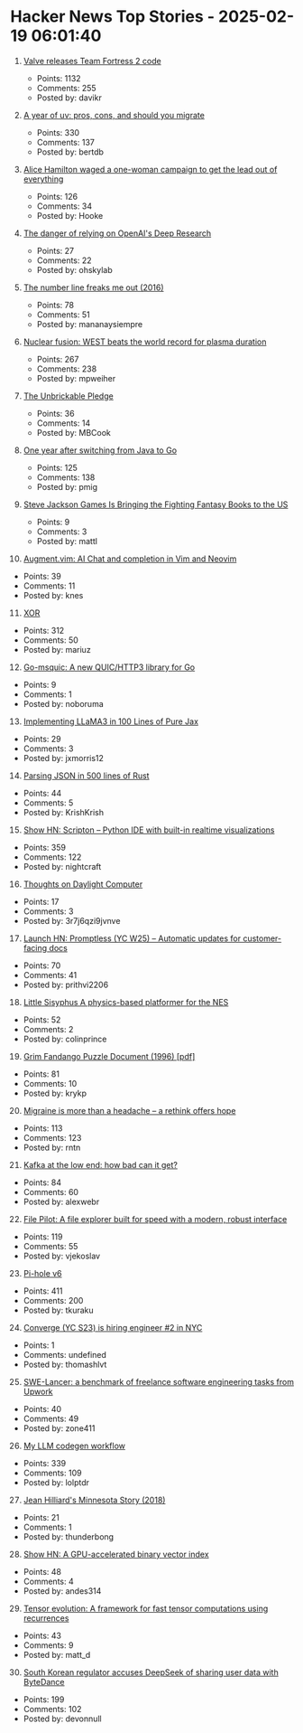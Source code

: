 # Hacker News Top Stories - 2025-02-19 06:01:40

1. [Valve releases Team Fortress 2 code](https://github.com/ValveSoftware/source-sdk-2013/commit/0759e2e8e179d5352d81d0d4aaded72c1704b7a9)
   - Points: 1132
   - Comments: 255
   - Posted by: davikr

2. [A year of uv: pros, cons, and should you migrate](https://www.bitecode.dev/p/a-year-of-uv-pros-cons-and-should)
   - Points: 330
   - Comments: 137
   - Posted by: bertdb

3. [Alice Hamilton waged a one-woman campaign to get the lead out of everything](https://www.smithsonianmag.com/innovation/how-alice-hamilton-waged-one-woman-campaign-get-lead-out-everything-180985960/)
   - Points: 126
   - Comments: 34
   - Posted by: Hooke

4. [The danger of relying on OpenAI's Deep Research](https://www.economist.com/finance-and-economics/2025/02/13/the-danger-of-relying-on-openais-deep-research)
   - Points: 27
   - Comments: 22
   - Posted by: ohskylab

5. [The number line freaks me out (2016)](https://mathwithbaddrawings.com/2016/12/28/why-the-number-line-freaks-me-out/)
   - Points: 78
   - Comments: 51
   - Posted by: mananaysiempre

6. [Nuclear fusion: WEST beats the world record for plasma duration](https://www.cea.fr/english/Pages/News/nuclear-fusion-west-beats-the-world-record-for-plasma-duration.aspx)
   - Points: 267
   - Comments: 238
   - Posted by: mpweiher

7. [The Unbrickable Pledge](https://usetrmnl.com/blog/the-unbrickable-pledge)
   - Points: 36
   - Comments: 14
   - Posted by: MBCook

8. [One year after switching from Java to Go](https://glasskube.dev/blog/from-java-to-go/)
   - Points: 125
   - Comments: 138
   - Posted by: pmig

9. [Steve Jackson Games Is Bringing the Fighting Fantasy Books to the US](https://www.sjgames.com/fightingfantasy/)
   - Points: 9
   - Comments: 3
   - Posted by: mattl

10. [Augment.vim: AI Chat and completion in Vim and Neovim](https://github.com/augmentcode/augment.vim)
   - Points: 39
   - Comments: 11
   - Posted by: knes

11. [XOR](https://www.chiark.greenend.org.uk/~sgtatham/quasiblog/xor/)
   - Points: 312
   - Comments: 50
   - Posted by: mariuz

12. [Go-msquic: A new QUIC/HTTP3 library for Go](https://github.com/noboruma/go-msquic)
   - Points: 9
   - Comments: 1
   - Posted by: noboruma

13. [Implementing LLaMA3 in 100 Lines of Pure Jax](https://saurabhalone.com/blogs/llama3/web)
   - Points: 29
   - Comments: 3
   - Posted by: jxmorris12

14. [Parsing JSON in 500 lines of Rust](https://www.krish.gg/blog/json-parser-in-rust)
   - Points: 44
   - Comments: 5
   - Posted by: KrishKrish

15. [Show HN: Scripton – Python IDE with built-in realtime visualizations](https://scripton.dev)
   - Points: 359
   - Comments: 122
   - Posted by: nightcraft

16. [Thoughts on Daylight Computer](https://jon.bo/posts/daylight-computer-1/)
   - Points: 17
   - Comments: 3
   - Posted by: 3r7j6qzi9jvnve

17. [Launch HN: Promptless (YC W25) – Automatic updates for customer-facing docs](undefined)
   - Points: 70
   - Comments: 41
   - Posted by: prithvi2206

18. [Little Sisyphus A physics-based platformer for the NES](https://pubby.games/sisyphus.html)
   - Points: 52
   - Comments: 2
   - Posted by: colinprince

19. [Grim Fandango Puzzle Document (1996) [pdf]](http://gameshelf.jmac.org/2008/11/13/GrimPuzzleDoc_small.pdf)
   - Points: 81
   - Comments: 10
   - Posted by: krykp

20. [Migraine is more than a headache – a rethink offers hope](https://www.nature.com/articles/d41586-025-00456-x)
   - Points: 113
   - Comments: 123
   - Posted by: rntn

21. [Kafka at the low end: how bad can it get?](https://broot.ca/kafka-at-the-low-end.html)
   - Points: 84
   - Comments: 60
   - Posted by: alexwebr

22. [File Pilot: A file explorer built for speed with a modern, robust interface](https://filepilot.tech/)
   - Points: 119
   - Comments: 55
   - Posted by: vjekoslav

23. [Pi-hole v6](https://pi-hole.net/blog/2025/02/18/introducing-pi-hole-v6/)
   - Points: 411
   - Comments: 200
   - Posted by: tkuraku

24. [Converge (YC S23) is hiring engineer #2 in NYC](https://jobs.gem.com/converge/am9icG9zdDreA6I3WJ4ZJ1Yx_WHS5zKP)
   - Points: 1
   - Comments: undefined
   - Posted by: thomashlvt

25. [SWE-Lancer: a benchmark of freelance software engineering tasks from Upwork](https://arxiv.org/abs/2502.12115)
   - Points: 40
   - Comments: 49
   - Posted by: zone411

26. [My LLM codegen workflow](https://harper.blog/2025/02/16/my-llm-codegen-workflow-atm/)
   - Points: 339
   - Comments: 109
   - Posted by: lolptdr

27. [Jean Hilliard's Minnesota Story (2018)](https://www.mprnews.org/story/2018/01/25/jean-hilliard-northern-minnesota-frozen-survived)
   - Points: 21
   - Comments: 1
   - Posted by: thunderbong

28. [Show HN: A GPU-accelerated binary vector index](https://rlafuente.com/post?post=2024-6-12-a-binary-vector-store)
   - Points: 48
   - Comments: 4
   - Posted by: andes314

29. [Tensor evolution: A framework for fast tensor computations using recurrences](https://arxiv.org/abs/2502.03402)
   - Points: 43
   - Comments: 9
   - Posted by: matt_d

30. [South Korean regulator accuses DeepSeek of sharing user data with ByteDance](https://www.bbc.com/news/articles/c4gex0x87g4o)
   - Points: 199
   - Comments: 102
   - Posted by: devonnull

